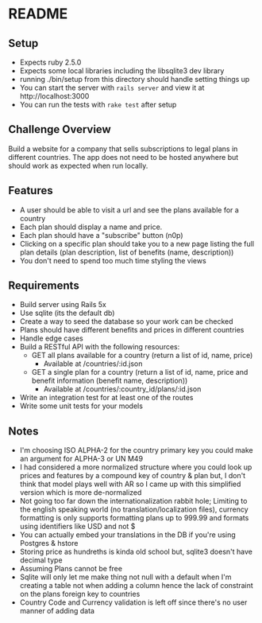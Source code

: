 # README

## Setup

- Expects ruby 2.5.0
- Expects some local libraries including the libsqlite3 dev library
- running ./bin/setup from this directory should handle setting things up
- You can start the server with `rails server` and view it at http://localhost:3000
- You can run the tests with `rake test` after setup

## Challenge Overview
Build a website for a company that sells subscriptions to legal plans in different countries. The app does not need to be hosted anywhere but should work as expected when run locally.

## Features
- A user should be able to visit a url and see the plans available for a country
- Each plan should display a name and price.
- Each plan should have a "subscribe" button (n0p)
- Clicking on a specific plan should take you to a new page listing the full plan details (plan description, list of benefits (name, description))
- You don't need to spend too much time styling the views

## Requirements
- Build server using Rails 5x
- Use sqlite (its the default db)
- Create a way to seed the database so your work can be checked
- Plans should have different benefits and prices in different countries
- Handle edge cases
- Build a RESTful API with the following resources:
   * GET all plans available for a country (return a list of id, name, price)
     - Available at /countries/:id.json
   * GET a single plan for a country (return a list of id, name, price and benefit information (benefit name, description))
     - Available at /countries/:country_id/plans/:id.json
- Write an integration test for at least one of the routes
- Write some unit tests for your models


## Notes

- I'm choosing ISO ALPHA-2 for the country primary key you could make an argument for ALPHA-3 or UN M49
- I had considered a more normalized structure where you could look up prices and features by a compound key of country & plan but, I don't think that model plays well with AR so I came up with this simplified version which is more de-normalized
- Not going too far down the internationalization rabbit hole; Limiting to the english speaking world (no translation/localization files), currency formatting is only supports formatting plans up to 999.99 and formats using identifiers like USD and not $
- You can actually embed your translations in the DB if you're using Postgres & hstore
- Storing price as hundreths is kinda old school but, sqlite3 doesn't have decimal type
- Assuming Plans cannot be free
- Sqlite will only let me make thing not null with a default when I'm creating a table not when adding a column hence the lack of constraint on the plans foreign key to countries
- Country Code and Currency validation is left off since there's no user manner of adding data
